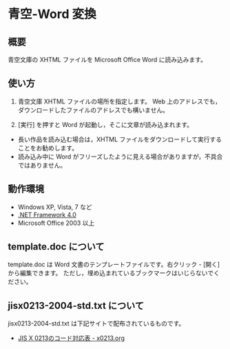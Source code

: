 ﻿# 青空-Word 変換

## 概要

青空文庫の XHTML ファイルを Microsoft Office Word に読み込みます。


## 使い方

1. 青空文庫 XHTML ファイルの場所を指定します。
   Web 上のアドレスでも，ダウンロードしたファイルのアドレスでも構いません。

2. [実行] を押すと Word が起動し，そこに文章が読み込まれます。

* 長い作品を読み込む場合は，XHTML ファイルをダウンロードして実行することをお勧めします。
* 読み込み中に Word がフリーズしたように見える場合がありますが，不具合ではありません。


## 動作環境

- Windows XP, Vista, 7 など
- [.NET Framework 4.0](http://www.microsoft.com/japan/msdn/netframework/)
- Microsoft Office 2003 以上


## template.doc について

template.doc は Word 文書のテンプレートファイルです。右クリック - [開く] から編集できます。
ただし，埋め込まれているブックマークはいじらないでください。


## jisx0213-2004-std.txt について

jisx0213-2004-std.txt は下記サイトで配布されているものです。

- [JIS X 0213のコード対応表 - x0213.org](http://x0213.org/codetable/)
